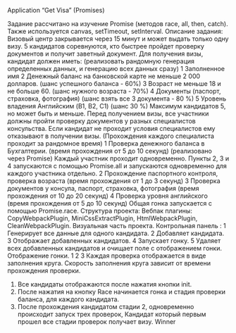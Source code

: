 Application “Get Visa” (Promises)


Задание рассчитано на изучение Promise (методов race, all, then, catch).
Также используется canvas, setTimeout, setInterval.
Описание задания: Визовый центр закрывается через 15 минут и может выдать
только одну визу. 5 кандидатов соревнуются, кто быстрее пройдет проверку
документов и получит заветный документ.
Для получения визы, кандидат должен иметь: (реализовать рандомную
генерация определенных данных, и генерацию всех данных сразу)
1 Заполненное имя
2 Денежный баланс на банковской карте не меньше 2 000 долларов. (шанс
успешного баланса - 60%)
3 Возраст не меньше 18 и не больше 60. (шанс нужного возраста - 70%)
4 Документы (паспорт, страховка, фотография) (шанс взять все 3 документа - 80 %)
5 Уровень владения Английским (B1, B2, C1) (шанс 30 %)
Максимум кандидатов 5, но может быть и меньше.
Перед получением визы, все участники должны пройти проверку документов
у разных специалистов консульства. Если кандидат не проходит условия
специалистов ему отказывают в получении визы. (Прохождения каждого
специалиста проходит за рандомное время)
1 Проверка денежного баланса в Бухгалтерии. (время прохождения от 5 до 10
секунд) (реализовано через Promise)
Каждый участник проходит одновременно.
Пункты 2, 3 и 4 запускаются с помощью Promise.all и запускаются одновременно
для каждого участника отдельно.
2 Прохождение паспортного контроля, проверка возраста (время прохождения от 1
до 3 секунд)
3 Проверка документов у консула, паспорт, страховка, фотография (время
прохождения от 10 до 20 секунд)
4 Проверка уровня английского (время прохождения от 5 до 10 секунд)
Общая гонка запускается с помощью Promise.race.
Структура проекта:
Вебпак плагины: CopyWebpackPlugin, MiniCssExtractPlugin, HtmlWebpackPlugin,
CleanWebpackPlugin.
Визуальная часть проекта.
Контрольная панель :
1 Генерирует все данные для одного кандидата.
2 Добавляет кандидата.
3 Отображает добавленных кандидатов.
4 Запускает гонку.
5 Удаляет всех добавленных кандидатов и очищает поле с отображением гонки.
Отображение гонки.
1 2 3
Каждая проверка отображается в виде заполнения круга. Скорость заполнения
круга зависит от времени прохождения проверки.
1. Все кандидаты отображаются после нажатия кнопки init.
2. После нажатия на кнопку Race начинается гонка и стадия проверки баланса,
для каждого кандидата.
3. После прохождения кандидатом стадии 2, одновременно происходит запуск
трех проверок,
Кандидат который первым прошел все стадии проверок получает визу. Winner
